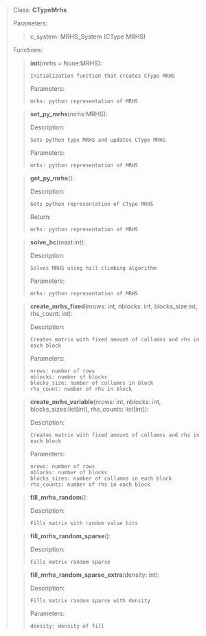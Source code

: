 >Class: **CTypeMrhs**
> 
>Parameters:
> >c_system: MRHS_System  (CType MRHS)
> 
> Functions:
> 
> >**__init__**(mrhs = None:MRHS):
> >
> >     Initialization function that creates CType MRHS
> >
> >Parameters:
> >
> >     mrhs: python representation of MRHS
> 
> > 
> >**set_py_mrhs**(mrhs:MRHS):
> >
> >Description:
> > 
> >     Sets python type MRHS and updates CType MRHS
> > Parameters:
> >
> >     mrhs: python representation of MRHS
> 
> >**get_py_mrhs**():
> >
> >Description:
> > 
> >     Gets python representation of CType MRHS
> > Return:
> >
> >     mrhs: python representation of MRHS
> 
> >**solve_hc**(maxt:int):
> >
> >Description:
> >
> >     Solves MRHS using hill climbing algorithm
> >
> > Parameters:
> >
> >     mrhs: python representation of MRHS
> 
> >**create_mrhs_fixed**(nrows: int, nblocks: int, blocks_size:int, rhs_count: int):
> >
> >Description:
> > 
> >     Creates matrix with fixed amount of collumns and rhs in each block
> > Parameters:
> >
> >     nrows: number of rows
> >     nblocks: number of blocks
> >     blocks_size: number of collumns in block
> >     rhs_count: number of rhs in block
> 
> >**create_mrhs_variable**(nrows: int, nblocks: int, blocks_sizes:list[int], rhs_counts: list[int]):
> >
> >Description:
> > 
> >     Creates matrix with fixed amount of collumns and rhs in each block
> > Parameters:
> >
> >     nrows: number of rows
> >     nblocks: number of blocks
> >     blocks_sizes: number of collumns in each block
> >     rhs_counts: number of rhs in each block
> 
> > **fill_mrhs_random**():
> >
> > Description:
> >
> >     Fills matrix with random value bits
> 
> > **fill_mrhs_random_sparse**():
> >
> > Description:
> >
> >     Fills matrix random sparse
> >
> 
> > **fill_mrhs_random_sparse_extra**(density: int):
> >
> > Description:
> >
> >     Fills matrix random sparse with density
> >
> > Parameters:
> >
> >     density: density of fill
